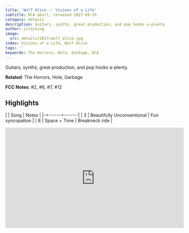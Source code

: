 ```yaml
---
title: 'Wolf Alice :: Visions of a Life'
subtitle: RCA &bull; released 2017-09-29
category: details
description: Guitars, synths, great production, and pop hooks a-plenty.
author: jclacking
image:
  src: details/2017/wolf_alice.jpg
index: Visions of a Life, Wolf Alice
tags: ''
keywords: The Horrors, Hole, Garbage, RCA
---
```

Guitars, synths, great production, and pop hooks a-plenty.<!--more-->

**Related**: The Horrors, Hole, Garbage

**FCC Notes**: #2, #6, #7, #12

## Highlights

| | Song | Notes |
|-+------+-------|
| 3 | Beautifully Unconventional | Fun syncopation |
| 8 | Space + Time | Breakneck ride |

<div class="tlo-detail-video"><iframe width="560" height="315" src="https://www.youtube.com/embed/WqxE-zppu30" frameborder="0" allow="autoplay; encrypted-media" allowfullscreen></iframe></div>

